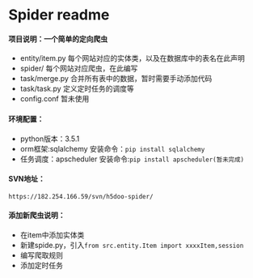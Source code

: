 # Spider readme

####  项目说明：一个简单的定向爬虫
* entity/item.py 每个网站对应的实体类，以及在数据库中的表名在此声明
* spider/ 每个网站对应爬虫，在此编写
* task/merge.py 合并所有表中的数据，暂时需要手动添加代码
* task/task.py 定义定时任务的调度等
* config.conf 暂未使用

#### 环境配置：
* python版本：3.5.1
* orm框架:sqlalchemy  安装命令：`pip install sqlalchemy`
* 任务调度：apscheduler 安装命令:`pip install apscheduler(暂未完成)`

#### SVN地址：
`https://182.254.166.59/svn/h5doo-spider/`
    
#### 添加新爬虫说明：
* 在item中添加实体类
* 新建spide.py，引入`from src.entity.Item import xxxxItem,session`
* 编写爬取规则
* 添加定时任务